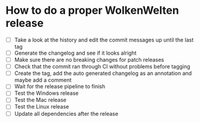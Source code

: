 # How to do a proper WolkenWelten release
- [ ] Take a look at the history and edit the commit messages up until the last tag
- [ ] Generate the changelog and see if it looks alright
- [ ] Make sure there are no breaking changes for patch releases
- [ ] Check that the commit ran through CI without problems before tagging
- [ ] Create the tag, add the auto generated changelog as an annotation and maybe add a comment
- [ ] Wait for the release pipeline to finish
- [ ] Test the Windows release
- [ ] Test the Mac release
- [ ] Test the Linux release
- [ ] Update all dependencies after the release